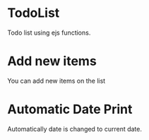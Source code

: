 # TodoList
Todo list using ejs functions.


# Add new items
You can add new items on the list

# Automatic Date Print

Automatically date is changed to current date.
